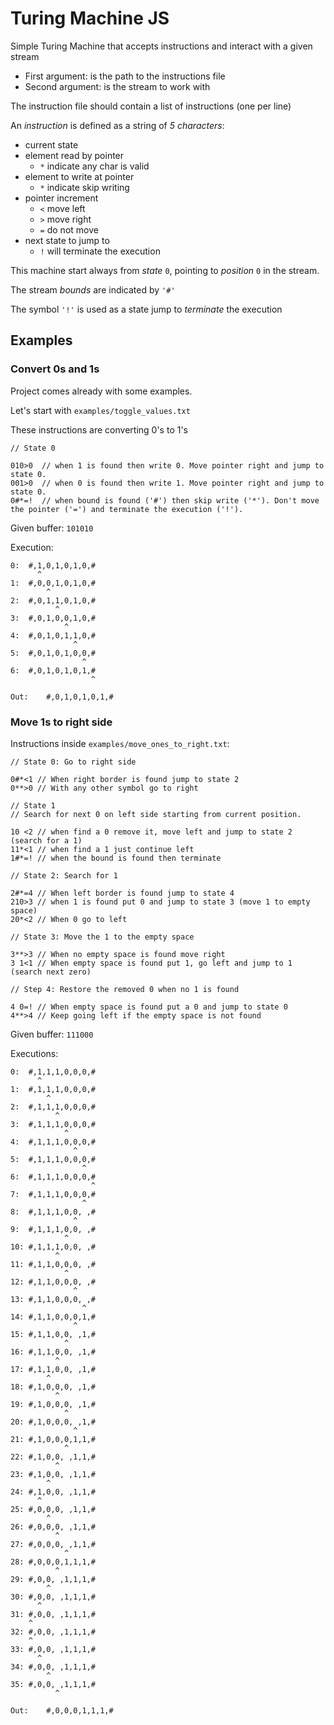 # Turing Machine JS

Simple Turing Machine that accepts instructions and interact with a given stream

- First argument: is the path to the instructions file
- Second argument: is the stream to work with

The instruction file should contain a list of instructions (one per line)

An *instruction* is defined as a string of *5 characters*:

* current state
* element read by pointer
  * `*` indicate any char is valid
* element to write at pointer
  * `*` indicate skip writing
* pointer increment
  * `<` move left
  * `>` move right
  * `=` do not move
* next state to jump to
  * `!` will terminate the execution

This machine start always from *state* `0`, pointing to *position* `0` in the stream.

The stream *bounds* are indicated by `'#'`

The symbol `'!'` is used as a state jump to *terminate* the execution

## Examples

### Convert 0s and 1s

Project comes already with some examples.

Let's start with `examples/toggle_values.txt`

These instructions are converting 0's to 1's

```
// State 0

010>0  // when 1 is found then write 0. Move pointer right and jump to state 0.
001>0  // when 0 is found then write 1. Move pointer right and jump to state 0.
0#*=!  // when bound is found ('#') then skip write ('*'). Don't move the pointer ('=') and terminate the execution ('!').
```

Given buffer:
`101010`

Execution:

```
0:	#,1,0,1,0,1,0,#
   	  ^
1:	#,0,0,1,0,1,0,#
   	    ^
2:	#,0,1,1,0,1,0,#
   	      ^
3:	#,0,1,0,0,1,0,#
   	        ^
4:	#,0,1,0,1,1,0,#
   	          ^
5:	#,0,1,0,1,0,0,#
   	            ^
6:	#,0,1,0,1,0,1,#
   	              ^

Out:	#,0,1,0,1,0,1,#
```

### Move 1s to right side

Instructions inside `examples/move_ones_to_right.txt`:

```
// State 0: Go to right side

0#*<1 // When right border is found jump to state 2
0**>0 // With any other symbol go to right

// State 1
// Search for next 0 on left side starting from current position.

10 <2 // when find a 0 remove it, move left and jump to state 2 (search for a 1)
11*<1 // when find a 1 just continue left
1#*=! // when the bound is found then terminate

// State 2: Search for 1

2#*=4 // When left border is found jump to state 4
210>3 // when 1 is found put 0 and jump to state 3 (move 1 to empty space)
20*<2 // When 0 go to left

// State 3: Move the 1 to the empty space

3**>3 // When no empty space is found move right
3 1<1 // When empty space is found put 1, go left and jump to 1 (search next zero)

// Step 4: Restore the removed 0 when no 1 is found

4 0=! // When empty space is found put a 0 and jump to state 0
4**>4 // Keep going left if the empty space is not found

```

Given buffer: `111000`

Executions: 

```
0:	#,1,1,1,0,0,0,#
   	  ^
1:	#,1,1,1,0,0,0,#
   	    ^
2:	#,1,1,1,0,0,0,#
   	      ^
3:	#,1,1,1,0,0,0,#
   	        ^
4:	#,1,1,1,0,0,0,#
   	          ^
5:	#,1,1,1,0,0,0,#
   	            ^
6:	#,1,1,1,0,0,0,#
   	              ^
7:	#,1,1,1,0,0,0,#
   	            ^
8:	#,1,1,1,0,0, ,#
   	          ^
9:	#,1,1,1,0,0, ,#
   	        ^
10:	#,1,1,1,0,0, ,#
   	      ^
11:	#,1,1,0,0,0, ,#
   	        ^
12:	#,1,1,0,0,0, ,#
   	          ^
13:	#,1,1,0,0,0, ,#
   	            ^
14:	#,1,1,0,0,0,1,#
   	          ^
15:	#,1,1,0,0, ,1,#
   	        ^
16:	#,1,1,0,0, ,1,#
   	      ^
17:	#,1,1,0,0, ,1,#
   	    ^
18:	#,1,0,0,0, ,1,#
   	      ^
19:	#,1,0,0,0, ,1,#
   	        ^
20:	#,1,0,0,0, ,1,#
   	          ^
21:	#,1,0,0,0,1,1,#
   	        ^
22:	#,1,0,0, ,1,1,#
   	      ^
23:	#,1,0,0, ,1,1,#
   	    ^
24:	#,1,0,0, ,1,1,#
   	  ^
25:	#,0,0,0, ,1,1,#
   	    ^
26:	#,0,0,0, ,1,1,#
   	      ^
27:	#,0,0,0, ,1,1,#
   	        ^
28:	#,0,0,0,1,1,1,#
   	      ^
29:	#,0,0, ,1,1,1,#
   	    ^
30:	#,0,0, ,1,1,1,#
   	  ^
31:	#,0,0, ,1,1,1,#
   	^
32:	#,0,0, ,1,1,1,#
   	^
33:	#,0,0, ,1,1,1,#
   	  ^
34:	#,0,0, ,1,1,1,#
   	    ^
35:	#,0,0, ,1,1,1,#
   	      ^

Out:	#,0,0,0,1,1,1,#
```
